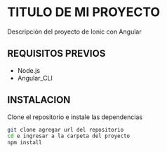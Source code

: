 # TITULO DE MI PROYECTO
Descripción del proyecto de Ionic con Angular

## REQUISITOS PREVIOS 
- Node.js
- Angular_CLI

## INSTALACION

Clone el repositorio e instale las dependencias

````bash
git clone agregar url del repositorio
cd e ingresar a la carpeta del proyecto
npm install
